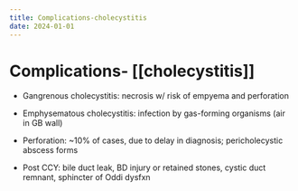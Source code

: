 ```yaml
---
title: Complications-cholecystitis
date: 2024-01-01
---
```

# Complications- [[cholecystitis]]

* Gangrenous cholecystitis: necrosis w/ risk of empyema and perforation

* Emphysematous cholecystitis: infection by gas-forming organisms (air in GB wall)

* Perforation: ~10% of cases, due to delay in diagnosis; pericholecystic abscess forms

* Post CCY: bile duct leak, BD injury or retained stones, cystic duct remnant, sphincter of Oddi dysfxn
